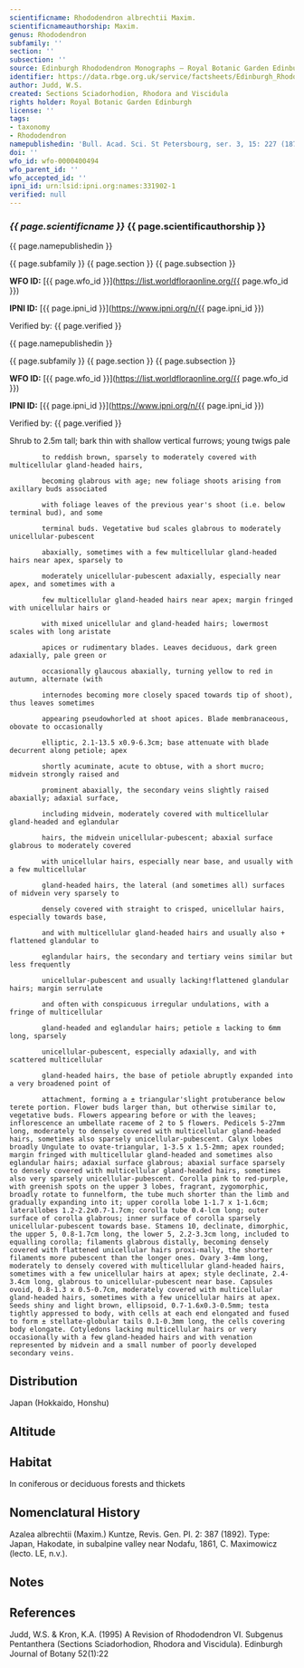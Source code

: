 ```yaml
---
scientificname: Rhododendron albrechtii Maxim.
scientificnameauthorship: Maxim.
genus: Rhododendron
subfamily: ''
section: ''
subsection: ''
source: Edinburgh Rhododendron Monographs – Royal Botanic Garden Edinburgh
identifier: https://data.rbge.org.uk/service/factsheets/Edinburgh_Rhododendron_Monographs.xhtml
author: Judd, W.S.
created: Sections Sciadorhodion, Rhodora and Viscidula
rights holder: Royal Botanic Garden Edinburgh
license: ''
tags:
- taxonomy
- Rhododendron
namepublishedin: 'Bull. Acad. Sci. St Petersbourg, ser. 3, 15: 227 (1870).'
doi: ''
wfo_id: wfo-0000400494
wfo_parent_id: ''
wfo_accepted_id: ''
ipni_id: urn:lsid:ipni.org:names:331902-1
verified: null
---
```

### _{{ page.scientificname }}_ {{ page.scientificauthorship }}
 {{ page.namepublishedin }}

{{ page.subfamily }} {{ page.section }} {{ page.subsection }}

**WFO ID:** [{{ page.wfo_id }}](https://list.worldfloraonline.org/{{ page.wfo_id }})

**IPNI ID:** [{{ page.ipni_id }}](https://www.ipni.org/n/{{ page.ipni_id }})

Verified by: {{ page.verified }}

 {{ page.namepublishedin }}

{{ page.subfamily }} {{ page.section }} {{ page.subsection }}

**WFO ID:** [{{ page.wfo_id }}](https://list.worldfloraonline.org/{{ page.wfo_id }})

**IPNI ID:** [{{ page.ipni_id }}](https://www.ipni.org/n/{{ page.ipni_id }})

Verified by: {{ page.verified }}



Shrub to 2.5m tall; bark thin with shallow vertical furrows; young twigs pale

            to reddish brown, sparsely to moderately covered with multicellular gland-headed hairs,

            becoming glabrous with age; new foliage shoots arising from axillary buds associated

            with foliage leaves of the previous year's shoot (i.e. below terminal bud), and some

            terminal buds. Vegetative bud scales glabrous to moderately unicellular-pubescent

            abaxially, sometimes with a few multicellular gland-headed hairs near apex, sparsely to

            moderately unicellular-pubescent adaxially, especially near apex, and sometimes with a

            few multicellular gland-headed hairs near apex; margin fringed with unicellular hairs or

            with mixed unicellular and gland-headed hairs; lowermost scales with long aristate

            apices or rudimentary blades. Leaves deciduous, dark green adaxially, pale green or

            occasionally glaucous abaxially, turning yellow to red in autumn, alternate (with

            internodes becoming more closely spaced towards tip of shoot), thus leaves sometimes

            appearing pseudowhorled at shoot apices. Blade membranaceous, obovate to occasionally

            elliptic, 2.1-13.5 x0.9-6.3cm; base attenuate with blade decurrent along petiole; apex

            shortly acuminate, acute to obtuse, with a short mucro; midvein strongly raised and

            prominent abaxially, the secondary veins slightly raised abaxially; adaxial surface,

            including midvein, moderately covered with multicellular gland-headed and eglandular

            hairs, the midvein unicellular-pubescent; abaxial surface glabrous to moderately covered

            with unicellular hairs, especially near base, and usually with a few multicellular

            gland-headed hairs, the lateral (and sometimes all) surfaces of midvein very sparsely to

            densely covered with straight to crisped, unicellular hairs, especially towards base,

            and with multicellular gland-headed hairs and usually also + flattened glandular to

            eglandular hairs, the secondary and tertiary veins similar but less frequently

            unicellular-pubescent and usually lacking!flattened glandular hairs; margin serrulate

            and often with conspicuous irregular undulations, with a fringe of multicellular

            gland-headed and eglandular hairs; petiole ± lacking to 6mm long, sparsely

            unicellular-pubescent, especially adaxially, and with scattered multicellular

            gland-headed hairs, the base of petiole abruptly expanded into a very broadened point of

            attachment, forming a ± triangular'slight protuberance below terete portion. Flower buds larger than, but otherwise similar to, vegetative buds. Flowers appearing before or with the leaves; inflorescence an umbellate raceme of 2 to 5 flowers. Pedicels 5-27mm long, moderately to densely covered with multicellular gland-headed hairs, sometimes also sparsely unicellular-pubescent. Calyx lobes broadly Ungulate to ovate-triangular, 1-3.5 x 1.5-2mm; apex rounded; margin fringed with multicellular gland-headed and sometimes also eglandular hairs; adaxial surface glabrous; abaxial surface sparsely to densely covered with multicellular gland-headed hairs, sometimes also very sparsely unicellular-pubescent. Corolla pink to red-purple, with greenish spots on the upper 3 lobes, fragrant, zygomorphic, broadly rotate to funnelform, the tube much shorter than the limb and gradually expanding into it; upper corolla lobe 1-1.7 x 1-1.6cm; laterallobes 1.2-2.2x0.7-1.7cm; corolla tube 0.4-lcm long; outer surface of corolla glabrous; inner surface of corolla sparsely unicellular-pubescent towards base. Stamens 10, declinate, dimorphic, the upper 5, 0.8-1.7cm long, the lower 5, 2.2-3.3cm long, included to equalling corolla; filaments glabrous distally, becoming densely covered with flattened unicellular hairs proxi-mally, the shorter filaments more pubescent than the longer ones. Ovary 3-4mm long, moderately to densely covered with multicellular gland-headed hairs, sometimes with a few unicellular hairs at apex; style declinate, 2.4-3.4cm long, glabrous to unicellular-pubescent near base. Capsules ovoid, 0.8-1.3 x 0.5-0.7cm, moderately covered with multicellular gland-headed hairs, sometimes with a few unicellular hairs at apex. Seeds shiny and light brown, ellipsoid, 0.7-1.6x0.3-0.5mm; testa tightly appressed to body, with cells at each end elongated and fused to form ± stellate-globular tails 0.1-0.3mm long, the cells covering body elongate. Cotyledons lacking multicellular hairs or very occasionally with a few gland-headed hairs and with venation represented by midvein and a small number of poorly developed secondary veins.

## Distribution
Japan (Hokkaido, Honshu)

## Altitude


## Habitat
In coniferous or deciduous forests and thickets

## Nomenclatural History
Azalea albrechtii (Maxim.) Kuntze, Revis. Gen. PI. 2: 387 (1892). Type: Japan, Hakodate, in subalpine valley near Nodafu, 1861, C. Maximowicz (lecto. LE, n.v.).
                       
## Notes


## References

Judd, W.S. & Kron, K.A. (1995) A Revision of Rhododendron VI. Subgenus Pentanthera (Sections Sciadorhodion, Rhodora and Viscidula). Edinburgh Journal of Botany 52(1):22
